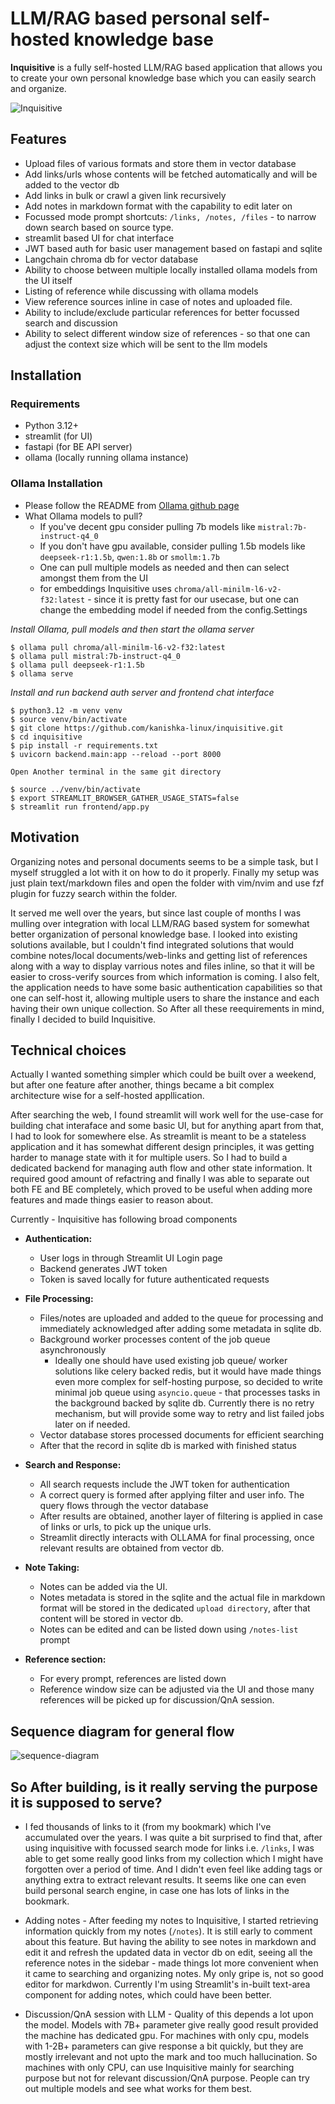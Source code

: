 # LLM/RAG based personal self-hosted knowledge base

**Inquisitive** is a fully self-hosted LLM/RAG based application that allows you to create your own personal knowledge base which you can easily search and organize.

![Inquisitive](/images/inquisitive-screenshot.png)

## Features

* Upload files of various formats and store them in vector database
* Add links/urls whose contents will be fetched automatically and will be added to the vector db
* Add links in bulk or crawl a given link recursively
* Add notes in markdown format with the capability to edit later on
* Focussed mode prompt shortcuts: `/links, /notes, /files` - to narrow down search based on source type.
* streamlit based UI for chat interface
* JWT based auth for basic user management based on fastapi and sqlite
* Langchain chroma db for vector database
* Ability to choose between multiple locally installed ollama models from the UI itself
* Listing of reference while discussing with ollama models
* View reference sources inline in case of notes and uploaded file.
* Ability to include/exclude particular references for better focussed search and discussion
* Ability to select different window size of references - so that one can adjust the context size which will be sent to the llm models

## Installation

### Requirements

* Python 3.12+
* streamlit (for UI)
* fastapi   (for BE API server)
* ollama    (locally running ollama instance)

### Ollama Installation
* Please follow the README from [Ollama github page](https://github.com/ollama/ollama)
* What Ollama models to pull?
  * If you've decent gpu consider pulling 7b models like `mistral:7b-instruct-q4_0`
  * If you don't have gpu available, consider pulling 1.5b models like `deepseek-r1:1.5b`, `qwen:1.8b` or `smollm:1.7b`
  * One can pull multiple models as needed and then can select amongst them from the UI
  * for embeddings Inquisitive uses `chroma/all-minilm-l6-v2-f32:latest` - since it is pretty fast for our usecase, but one can change the embedding model if needed from the config.Settings
 

*Install Ollama, pull models and then start the ollama server*

```
$ ollama pull chroma/all-minilm-l6-v2-f32:latest
$ ollama pull mistral:7b-instruct-q4_0
$ ollama pull deepseek-r1:1.5b
$ ollama serve
```

*Install and run backend auth server and frontend chat interface*

```
$ python3.12 -m venv venv
$ source venv/bin/activate
$ git clone https://github.com/kanishka-linux/inquisitive.git
$ cd inquisitive
$ pip install -r requirements.txt
$ uvicorn backend.main:app --reload --port 8000

Open Another terminal in the same git directory

$ source ../venv/bin/activate
$ export STREAMLIT_BROWSER_GATHER_USAGE_STATS=false
$ streamlit run frontend/app.py
```

## Motivation

Organizing notes and personal documents seems to be a simple task, but I myself struggled a lot with it on how to do it properly. Finally my setup was just plain text/markdown files and open the folder with vim/nvim and use fzf plugin for fuzzy search within the folder.

It served me well over the years, but since last couple of months I was mulling over integration with local LLM/RAG based system for somewhat better organization of personal knowledge base. I looked into existing solutions available, but I couldn't find integrated solutions that would combine notes/local documents/web-links and getting list of references along with a way to display varrious notes and files inline, so that it will be easier to cross-verify sources from which information is coming. I also felt, the application needs to have some basic authentication capabilities so that one can self-host it, allowing multiple users to share the instance and each having their own unique collection. So After all these reequirements in mind, finally I decided to build Inquisitive.

## Technical choices

Actually I wanted something simpler which could be built over a weekend, but after one feature after another, things became a bit complex architecture wise for a self-hosted appllication.

After searching the web, I found  streamlit will work well for the use-case for building chat interaface and some basic UI, but for anything apart from that, I had to look for somewhere else. As streamlit is meant to be a stateless application and it has somewhat different design principles, it was getting harder to manage state with it for multiple users. So I had to build a dedicated backend for managing auth flow and other state information. It required good amount of refactring and finally I was able to separate out both FE and BE completely, which proved to be useful when adding more features and made things easier to reason about.

Currently - Inquisitive has following broad components

* **Authentication:**
    * User logs in through Streamlit UI Login page
    * Backend generates JWT token
    * Token is saved locally for future authenticated requests

* **File Processing:**
    * Files/notes are uploaded and added to the queue for processing and immediately acknowledged after adding some metadata in sqlite db.
    * Background worker processes content of the job queue asynchronously
        * Ideally one should have used existing job queue/ worker solutions like celery backed redis, but it would have made things even more complex for self-hosting purpose, so decided to write minimal job queue using `asyncio.queue` - that processes tasks in the background backed by sqlite db. Currently there is no retry mechanism, but will provide some way to retry and list failed jobs later on if needed. 
    * Vector database stores processed documents for efficient searching
    * After that the record in sqlite db is marked with finished status

* **Search and Response:**
    * All search requests include the JWT token for authentication
    * A correct query is formed after applying filter and user info. The query flows through the vector database
    * After results are obtained, another layer of filtering is applied in case of links or urls, to pick up the unique urls.
    * Streamlit directly interacts with OLLAMA for final processing, once relevant results are obtained from vector db.

*  **Note Taking:**
    * Notes can be added via the UI.
    * Notes metadata is stored in the sqlite and the actual file in markdown format will be stored in the dedicated `upload directory`, after that content will be stored in vector db.
    * Notes can be edited and can be listed down using `/notes-list` prompt

* **Reference section:**
    * For every prompt, references are listed down
    * Reference window size can be adjusted via the UI and those many references will be picked up for discussion/QnA session.


## Sequence diagram for general flow

![sequence-diagram](/images/sequence-diagram.png)

## So After building, is it really serving the purpose it is supposed to serve?

* I fed thousands of links to it (from my bookmark) which I've accumulated over the years. I was quite a bit surprised to find that, after using inquisitive with focussed search mode for  links i.e. `/links`, I was able to get some really good links from my collection which I might have forgotten over a period of time. And I didn't even feel like adding tags or anything extra to extract relevant results. It seems like one can even build personal search engine, in case one has lots of links in the bookmark.

* Adding notes - After feeding my notes to Inquisitive, I started retrieving information quickly from my notes (`/notes`). It is still early to comment about this feature. But having the ability to see notes in markdown and edit it and refresh the updated data in vector db on edit, seeing all the reference notes in the sidebar - made things lot more convenient when it came to searching and organizing notes. My only gripe is, not so good editor for markdwon. Currently I'm using Streamlit's in-built text-area component for adding notes, which could have been better.

* Discussion/QnA session with LLM  - Quality of this depends a lot upon the model. Models with 7B+ parameter give really good result provided the machine has dedicated gpu. For machines with only cpu, models with 1-2B+ parameters can give response a bit quickly, but they are mostly irrelevant and not upto the mark and too much hallucination. So machines with only CPU, can use Inquisitive mainly for searching purpose but not for relevant discussion/QnA purpose. People can try out multiple models and see what works for them best.
